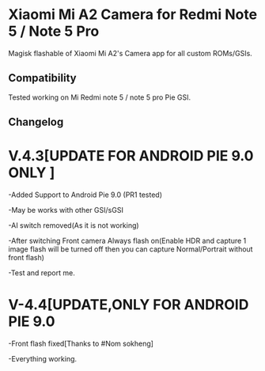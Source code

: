 # Xiaomi Mi A2 Camera for Redmi Note 5 / Note 5 Pro
Magisk flashable of Xiaomi Mi A2's Camera app for all custom ROMs/GSIs.

## Compatibility
Tested working on Mi Redmi note 5 / note 5 pro Pie GSI.

## Changelog

# V.4.3[UPDATE FOR ANDROID PIE 9.0 ONLY ]
-Added Support to Android Pie 9.0 (PR1 tested)

-May be works with other GSI/sGSI

-AI switch removed(As it is not working)

-After switching Front camera Always flash on(Enable HDR and capture 1 image flash will be turned off then you can capture Normal/Portrait without front flash)

-Test and report me.

# V-4.4[UPDATE,ONLY FOR ANDROID PIE 9.0
-Front flash fixed[Thanks to #Nom sokheng]

-Everything working.

